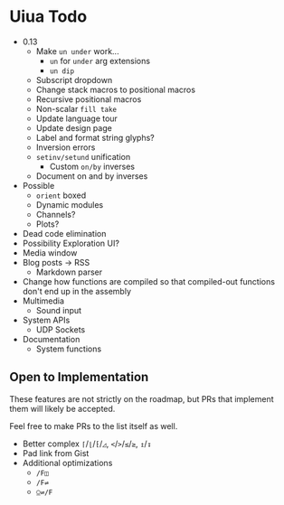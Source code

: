 # Uiua Todo

- 0.13
  - Make `un under` work...
    - `un` for `under` arg extensions
    - `un dip`
  - Subscript dropdown
  - Change stack macros to positional macros
  - Recursive positional macros
  - Non-scalar `fill take`
  - Update language tour
  - Update design page
  - Label and format string glyphs?
  - Inversion errors
  - `setinv/setund` unification
    - Custom `on/by` inverses
  - Document on and by inverses
- Possible
  - `orient` boxed
  - Dynamic modules
  - Channels?
  - Plots?
- Dead code elimination
- Possibility Exploration UI?
- Media window
- Blog posts -> RSS
  - Markdown parser
- Change how functions are compiled so that compiled-out functions don't end up in the assembly
- Multimedia
  - Sound input
- System APIs
  - UDP Sockets
- Documentation
  - System functions

## Open to Implementation

These features are not strictly on the roadmap, but PRs that implement them will likely be accepted.

Feel free to make PRs to the list itself as well.

- Better complex `⌈`/`⌊`/`⁅`/`◿`, `<`/`>`/`≤`/`≥`, `↥`/`↧`
- Pad link from Gist
- Additional optimizations
  - `/F◫`
  - `/F⇌`
  - `⍜⇌/F`
